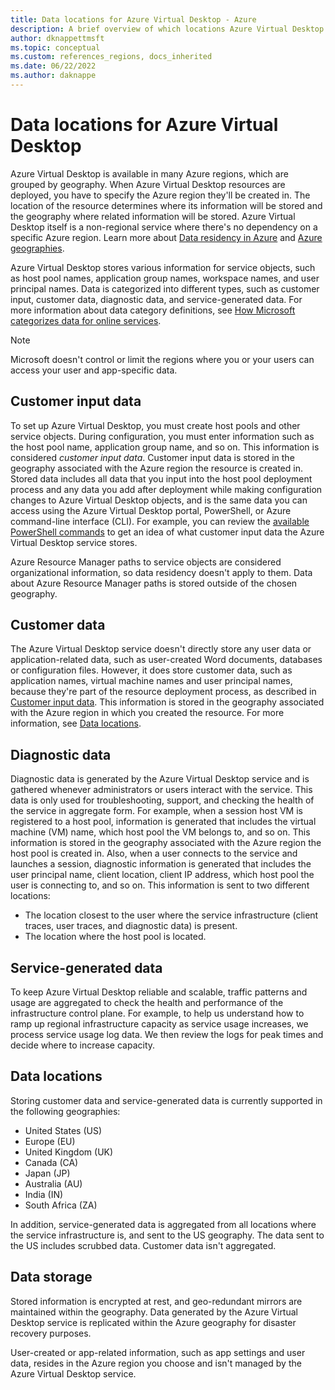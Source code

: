 ```yaml
---
title: Data locations for Azure Virtual Desktop - Azure
description: A brief overview of which locations Azure Virtual Desktop's data and metadata are stored in.
author: dknappettmsft
ms.topic: conceptual
ms.custom: references_regions, docs_inherited
ms.date: 06/22/2022
ms.author: daknappe
---
```

# Data locations for Azure Virtual Desktop

Azure Virtual Desktop is available in many Azure regions, which are grouped by geography. When Azure Virtual Desktop resources are deployed, you have to specify the Azure region they'll be created in. The location of the resource determines where its information will be stored and the geography where related information will be stored. Azure Virtual Desktop itself is a non-regional service where there's no dependency on a specific Azure region. Learn more about [Data residency in Azure](https://azure.microsoft.com/global-infrastructure/data-residency/#overview) and [Azure geographies](https://azure.microsoft.com/global-infrastructure/geographies/).

Azure Virtual Desktop stores various information for service objects, such as host pool names, application group names, workspace names, and user principal names. Data is categorized into different types, such as customer input, customer data, diagnostic data, and service-generated data. For more information about data category definitions, see [How Microsoft categorizes data for online services](https://www.microsoft.com/trust-center/privacy/customer-data-definitions).

> [!NOTE]
> Microsoft doesn't control or limit the regions where you or your users can access your user and app-specific data.

## Customer input data

To set up Azure Virtual Desktop, you must create host pools and other service objects. During configuration, you must enter information such as the host pool name, application group name, and so on. This information is considered *customer input data*. Customer input data is stored in the geography associated with the Azure region the resource is created in. Stored data includes all data that you input into the host pool deployment process and any data you add after deployment while making configuration changes to Azure Virtual Desktop objects, and is the same data you can access using the Azure Virtual Desktop portal, PowerShell, or Azure command-line interface (CLI). For example, you can review the [available PowerShell commands](/powershell/module/az.desktopvirtualization/) to get an idea of what customer input data the Azure Virtual Desktop service stores.

Azure Resource Manager paths to service objects are considered organizational information, so data residency doesn't apply to them. Data about Azure Resource Manager paths is stored outside of the chosen geography.

## Customer data

The Azure Virtual Desktop service doesn't directly store any user data or application-related data, such as user-created Word documents, databases or configuration files. However, it does store customer data, such as application names, virtual machine names and user principal names, because they're part of the resource deployment process, as described in [Customer input data](#customer-input-data). This information is stored in the geography associated with the Azure region in which you created the resource. For more information, see [Data locations](#data-locations).

## Diagnostic data

Diagnostic data is generated by the Azure Virtual Desktop service and is gathered whenever administrators or users interact with the service. This data is only used for troubleshooting, support, and checking the health of the service in aggregate form. For example, when a session host VM is registered to a host pool, information is generated that includes the virtual machine (VM) name, which host pool the VM belongs to, and so on. This information is stored in the geography associated with the Azure region the host pool is created in. Also, when a user connects to the service and launches a session, diagnostic information is generated that includes the user principal name, client location, client IP address, which host pool the user is connecting to, and so on. This information is sent to two different locations:

- The location closest to the user where the service infrastructure (client traces, user traces, and diagnostic data) is present.
- The location where the host pool is located.

## Service-generated data

To keep Azure Virtual Desktop reliable and scalable, traffic patterns and usage are aggregated to check the health and performance of the infrastructure control plane. For example, to help us understand how to ramp up regional infrastructure capacity as service usage increases, we process service usage log data. We then review the logs for peak times and decide where to increase capacity. 

## Data locations

Storing customer data and service-generated data is currently supported in the following geographies:

- United States (US)
- Europe (EU)
- United Kingdom (UK)
- Canada (CA)
- Japan (JP)
- Australia (AU)
- India (IN)
- South Africa (ZA)

In addition, service-generated data is aggregated from all locations where the service infrastructure is, and sent to the US geography. The data sent to the US includes scrubbed data. Customer data isn't aggregated.

## Data storage

Stored information is encrypted at rest, and geo-redundant mirrors are maintained within the geography. Data generated by the Azure Virtual Desktop service is replicated within the Azure geography for disaster recovery purposes. 

User-created or app-related information, such as app settings and user data, resides in the Azure region you choose and isn't managed by the Azure Virtual Desktop service.
